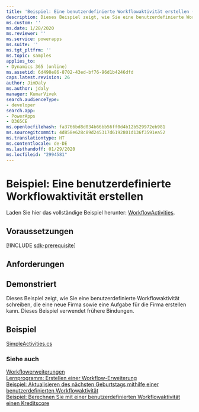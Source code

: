 ```yaml
---
title: 'Beispiel: Eine benutzerdefinierte Workflowaktivität erstellen (Common Data Service) | Microsoft-Dokumentation'
description: Dieses Beispiel zeigt, wie Sie eine benutzerdefinierte Workflowaktivität schreiben, die eine neue Firma sowie eine Aufgabe für die Firma erstellen kann. Dieses Beispiel verwendet frühere Bindungen.
ms.custom: ''
ms.date: 1/28/2020
ms.reviewer: ''
ms.service: powerapps
ms.suite: ''
ms.tgt_pltfrm: ''
ms.topic: samples
applies_to:
- Dynamics 365 (online)
ms.assetid: 6d498e86-8702-43ed-bf76-96d1b4246dfd
caps.latest.revision: 26
author: JimDaly
ms.author: jdaly
manager: KumarVivek
search.audienceType:
- developer
search.app:
- PowerApps
- D365CE
ms.openlocfilehash: fa3766bd8d034b66bb56ff0d4b12b529972eb981
ms.sourcegitcommit: 4d858e628c89d245317d6192801d136f3591ea52
ms.translationtype: HT
ms.contentlocale: de-DE
ms.lasthandoff: 01/29/2020
ms.locfileid: "2994581"
---
```

# <a name="sample-create-a-custom-workflow-activity"></a>Beispiel: Eine benutzerdefinierte Workflowaktivität erstellen

Laden Sie hier das vollständige Beispiel herunter: [WorkflowActivities](https://github.com/microsoft/PowerApps-Samples/tree/master/cds/orgsvc/C%23/WorkflowActivities).

## <a name="prerequisites"></a>Voraussetzungen

[!INCLUDE [sdk-prerequisite](../../../includes/sdk-prerequisite.md)]

  
## <a name="requirements"></a>Anforderungen  

<!-- TODO: This sample will not use the SDK helper classes -->
  
## <a name="demonstrates"></a>Demonstriert  

Dieses Beispiel zeigt, wie Sie eine benutzerdefinierte Workflowaktivität schreiben, die eine neue Firma sowie eine Aufgabe für die Firma erstellen kann. Dieses Beispiel verwendet frühere Bindungen.  
  
## <a name="example"></a>Beispiel  

[SimpleActivities.cs](https://github.com/microsoft/PowerApps-Samples/blob/master/cds/orgsvc/C%23/WorkflowActivities/WorkflowActivities/SimpleActivities.cs)

### <a name="see-also"></a>Siehe auch 
 
[Workflowerweiterungen](workflow-extensions.md)<br />
[Lernprogramm: Erstellen einer Workflow-Erweiterung](tutorial-create-workflow-extension.md)<br />
[Beispiel: Aktualisieren des nächsten Geburtstags mithilfe einer benutzerdefinierten Workflowaktivität](sample-update-next-birthday-using-custom-workflow-activity.md)<br />
[Beispiel: Berechnen Sie mit einer benutzerdefinierten Workflowaktivität einen Kreditscore](sample-calculate-credit-score-custom-workflow-activity.md)

